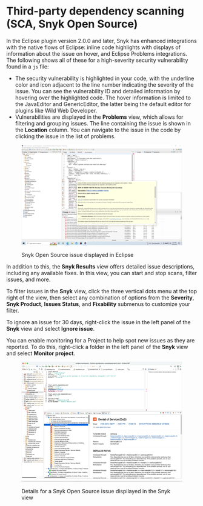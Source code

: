 # Third-party dependency scanning (SCA, Snyk Open Source)

In the Eclipse plugin version 2.0.0 and later, Snyk has enhanced integrations with the native flows of Eclipse: inline code highlights with displays of information about the issue on hover, and Eclipse Problems integrations. The following shows all of these for a high-severity security vulnerability found in a `js` file:

* The security vulnerability is highlighted in your code, with the underline color and icon adjacent to the line number indicating the severity of the issue. You can see the vulnerability ID and detailed information by hovering over the highlighted code. The hover information is limited to the JavaEditor and GenericEditor, the latter being the default editor for plugins like Wild Web Developer.
* Vulnerabilities are displayed in the **Problems** view, which allows for filtering and grouping issues. The line containing the issue is shown in the **Location** column. You can navigate to the issue in the code by clicking the issue in the list of problems.

<figure><img src="../../../.gitbook/assets/image (18).png" alt=""><figcaption><p>Snyk Open Source issue displayed in Eclipse</p></figcaption></figure>

In addition to this, the **Snyk Results** view offers detailed issue descriptions, including any available fixes. In this view, you can start and stop scans, filter issues, and more.&#x20;

To filter issues in the **Snyk** view, click the three vertical dots menu at the top right of the view, then select any combination of options from the **Severity**, **Snyk Product**, **Issues Status**, and **Fixability** submenus to customize your filter.

To ignore an issue for 30 days, right-click the issue in the left panel of the **Snyk** view and select **Ignore issue**.

You can enable monitoring for a Project to help spot new issues as they are reported. To do this, right-click a folder in the left panel of the **Snyk** view and select **Monitor project**.&#x20;

<figure><img src="../../../.gitbook/assets/image (235).png" alt=""><figcaption><p>Details for a Snyk Open Source issue dispilayed in the Snyk view</p></figcaption></figure>
